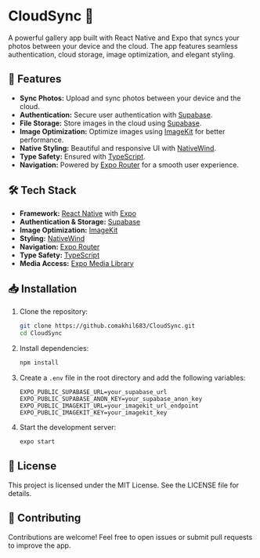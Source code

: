 # CloudSync 📸

A powerful gallery app built with React Native and Expo that syncs your photos between your device and the cloud. The app features seamless authentication, cloud storage, image optimization, and elegant styling.

## 🚀 Features

- **Sync Photos:** Upload and sync photos between your device and the cloud.
- **Authentication:** Secure user authentication with [Supabase](https://supabase.com/).
- **File Storage:** Store images in the cloud using [Supabase](https://supabase.com/).
- **Image Optimization:** Optimize images using [ImageKit](https://imagekit.io/) for better performance.
- **Native Styling:** Beautiful and responsive UI with [NativeWind](https://nativewind.dev/).
- **Type Safety:** Ensured with [TypeScript](https://www.typescriptlang.org/).
- **Navigation:** Powered by [Expo Router](https://expo.dev/router) for a smooth user experience.

## 🛠️ Tech Stack

- **Framework:** [React Native](https://reactnative.dev/) with [Expo](https://expo.dev/)
- **Authentication & Storage:** [Supabase](https://supabase.com/)
- **Image Optimization:** [ImageKit](https://imagekit.io/)
- **Styling:** [NativeWind](https://nativewind.dev/)
- **Navigation:** [Expo Router](https://expo.dev/router)
- **Type Safety:** [TypeScript](https://www.typescriptlang.org/)
- **Media Access:** [Expo Media Library](https://docs.expo.dev/versions/latest/sdk/media-library/)

## 📥 Installation

1. Clone the repository:

   ```bash
   git clone https://github.comakhil683/CloudSync.git
   cd CloudSync
   ```

2. Install dependencies:

   ```bash
   npm install
   ```

3. Create a `.env` file in the root directory and add the following variables:

   ```env
   EXPO_PUBLIC_SUPABASE_URL=your_supabase_url
   EXPO_PUBLIC_SUPABASE_ANON_KEY=your_supabase_anon_key
   EXPO_PUBLIC_IMAGEKIT_URL=your_imagekit_url_endpoint
   EXPO_PUBLIC_IMAGEKIT_KEY=your_imagekit_key
   ```

4. Start the development server:

   ```bash
   expo start
   ```

## 📜 License

This project is licensed under the MIT License. See the LICENSE file for details.

## 🤝 Contributing

Contributions are welcome! Feel free to open issues or submit pull requests to improve the app.

